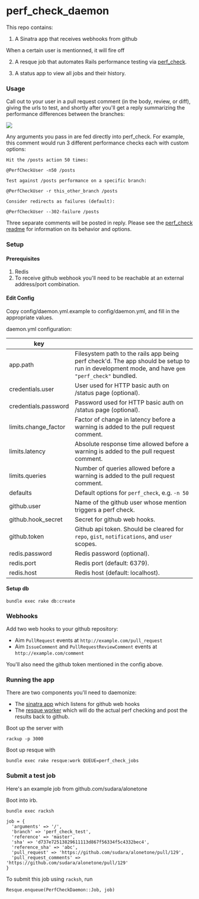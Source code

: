 # perf_check_daemon

This repo contains:

1) A Sinatra app that receives webhooks from github

When a certain user is mentionned, it will fire off

2) A resque job that automates Rails performance testing via [perf_check](https://github.com/rubytune/perf_check).

3) A status app to view all jobs and their history.


### Usage

Call out to your user in a pull request comment (in the body, review, or diff), giving the urls to test, and shortly after you'll get a reply summarizing the performance differences between the branches:

![](https://cloud.githubusercontent.com/assets/6469642/13340018/cb4dd9c2-dbe1-11e5-98b7-8501b2512c70.png)

Any arguments you pass in are fed directly into perf_check. For example, this comment would run 3 different performance checks each with custom options:

```
Hit the /posts action 50 times:

@PerfCheckUser -n50 /posts

Test against /posts performance on a specific branch:

@PerfCheckUser -r this_other_branch /posts

Consider redirects as failures (default):

@PerfCheckUser --302-failure /posts
```

Three separate comments will be posted in reply. Please see the [perf_check readme](https://github.com/rubytune/perf_check) for information on its behavior and options.

### Setup

#### Prerequisites 

1. Redis
2. To receive github webhook you'll need to be reachable at an external address/port combination.

####  Edit Config
Copy config/daemon.yml.example to config/daemon.yml, and fill in the appropriate values.

daemon.yml configuration:

| key |  |
|-----|---------|
app.path | Filesystem path to the rails app being perf check'd. The app should be setup to run in development mode, and have `gem "perf_check"` bundled.
credentials.user | User used for HTTP basic auth on /status page (optional).
credentials.password | Password used for HTTP basic auth on /status page (optional).
limits.change_factor | Factor of change in latency before a warning is added to the pull request comment.
limits.latency | Absolute response time allowed before a warning is added to the pull request comment.
limits.queries | Number of queries allowed before a warning is added to the pull request comment.
defaults | Default options for `perf_check`, e.g. `-n 50`
github.user | Name of the github user whose mention triggers a perf check.
github.hook_secret | Secret for github web hooks.
github.token | Github api token. Should be cleared for `repo`, `gist`, `notifications`, and `user` scopes.
redis.password | Redis password (optional).
redis.port | Redis port (default: 6379).
redis.host | Redis host (default: localhost).

#### Setup db

```
bundle exec rake db:create
```

### Webhooks

Add two web hooks to your github repository:

  * Aim `PullRequest` events at `http://example.com/pull_request`
  * Aim `IssueComment` and `PullRequestReviewComment` events at `http://example.com/comment`
  
You'll also need the github token mentioned in the config above.
  

### Running the app

There are two components you'll need to daemonize:

  * The [sinatra app](https://github.com/wioux/perf_check_daemon/blob/master/lib/perf_check_daemon/app.rb) which listens for github web hooks
  * The [resque worker](https://github.com/wioux/perf_check_daemon/blob/master/lib/perf_check_daemon/job.rb) which will do the actual perf checking and post the results back to github. 

Boot up the server with 

`rackup -p 3000`


Boot up resque with

`bundle exec rake resque:work QUEUE=perf_check_jobs`


### Submit a test job

Here's an example job from github.com/sudara/alonetone

Boot into irb.

```
bundle exec racksh
```

```
job = {
  'arguments' => '/',
  'branch' => 'perf_check_test',
  'reference' => 'master',
  'sha' => 'd737e72513829611113d867f56334f5c4332bec4',
  'reference_sha' => 'abc',
  'pull_request' => 'https://github.com/sudara/alonetone/pull/129',
  'pull_request_comments' => 'https://github.com/sudara/alonetone/pull/129'
}
```

To submit this job using `racksh`, run

```
Resque.enqueue(PerfCheckDaemon::Job, job)
```

